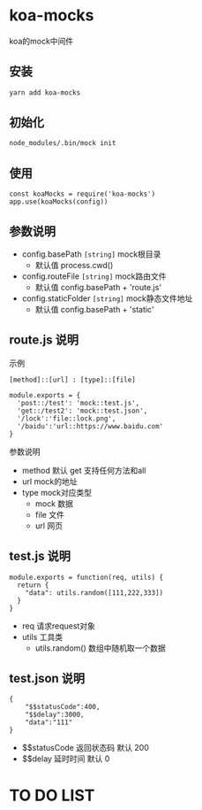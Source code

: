 # koa-mocks

koa的mock中间件

## 安装

```bash
yarn add koa-mocks
```

## 初始化

```bash
node_modules/.bin/mock init
```

## 使用

```javascipt
const koaMocks = require('koa-mocks')
app.use(koaMocks(config))
```

## 参数说明

- config.basePath `[string]` mock根目录
	- 默认值 process.cwd()
- config.routeFile `[string]` mock路由文件
	- 默认值 config.basePath + 'route.js'
- config.staticFolder `[string]` mock静态文件地址
	- 默认值 config.basePath + 'static'

## route.js 说明

示例

`[method]::[url] : [type]::[file]`

```
module.exports = {
  'post::/test': 'mock::test.js',
  'get::/test2': 'mock::test.json',
  '/lock':'file::lock.png',
  '/baidu':'url::https://www.baidu.com'
}
```

参数说明

- method 默认 get 支持任何方法和all
- url mock的地址
- type mock对应类型
	- mock 数据
	- file 文件
	- url 网页

## test.js 说明

```
module.exports = function(req, utils) {
  return {
    "data": utils.random([111,222,333])
  }
}
```
- req 请求request对象
- utils 工具类
  - utils.random(<array>) 数组中随机取一个数据 


## test.json 说明

```
{
	"$$statusCode":400,
	"$$delay":3000,
	"data":"111"
}
```

- $$statusCode 返回状态码 默认 200
- $$delay 延时时间 默认 0

# TO DO LIST


